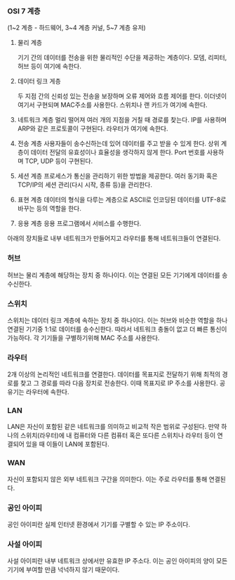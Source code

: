 

### OSI 7 계층
(1~2 계층 - 하드웨어, 3~4 계층 커널, 5~7 계층 유저)

1. 물리 계층

   기기 간의 데이터를 전송을 위한 물리적인 수단을 제공하는 계층이다.
   모뎀, 리피터, 허브 등이 여기에 속한다.

2. 데이터 링크 게층

   두 지점 간의 신뢰성 있는 전송을 보장하며 오류 제어와 흐름 제어를 한다.
   이더넷이 여기서 구현되며 MAC주소를 사용한다.
   스위치나 랜 카드가 여기에 속한다.

3. 네트워크 계층
   멀리 떨어져 여러 개의 지점을 거칠 때 경로를 찾는다.
   IP를 사용하며 ARP와 같은 프로토콜이 구현된다.
   라우터가 여기에 속한다.

4. 전송 계층
   사용자들이 송수신하는데 있어 데이터를 주고 받을 수 있게 한다.
   상위 계층이 데이터  전달의 유효성이나 효율성을 생각하지 않게 한다. 
   Port 번호를 사용하며 TCP, UDP 등이 구현된다.

5. 세션 계층
   프로세스가 통신을 관리하기 위한 방법을 제공한다.
   여러 동기화 혹은 TCP/IP의 세션 관리(다시 시작, 종류 등)을 관리한다.

6. 표현 계층
   데이터의 형식을 다루는 계층으로 ASCII로 인코딩된 데이터를 UTF-8로 바꾸는 등의 역할을 한다.

7. 응용 계층
   응용 프로그램에서 서비스를 수행한다.



아래의 장치들로 내부 네트워크가 만들어지고 라우터를 통해 네트워크들이 연결된다.

### 허브

허브는 물리 계층에 해당하는 장치 중 하나이다. 이는 연결된 모든 기기에게 데이터를 송수신한다.

### 스위치

스위치는 데이터 링크 계층에 속하는 장치 중 하나이다. 이는 허브와 비슷한 역할을 하나 연결된 기기중 1:1로 데이터를 송수신한다. 따라서 네트워크 충돌이 없고 더 빠른 통신이 가능하다. 각 기기들을 구별하기위해 MAC 주소를 사용한다.

### 라우터

2개 이상의 논리적인 네트워크를 연결한다. 데이터를 목표지로 전달하기 위해 최적의 경로를 찾고 그 경로를 따라 다음 장치로 전송한다. 이때 목표지로 IP 주소를 사용한다. 공유기는 라우터에 속한다.



### LAN

LAN은 자신이 포함된 같은 네트워크를 의미하고 비교적 작은 범위로 구성된다.
만약 하나의 스위치(라우터)에 내 컴퓨터와 다른 컴퓨터 혹은 또다른 스위치나 라우터 등이 연결되어 있을 때 이들이 LAN에 포함된다.

### WAN

자신이 포함되지 않은 외부 네트워크 구간을 의미한다. 이는 주로 라우터를 통해 연결된다.



### 공인 아이피

공인 아이피란 실제 인터넷 환경에서 기기를 구별할 수 있는 IP 주소이다.

### 사설 아이피

사설 아이피란 내부 네트워크 상에서만 유효한 IP 주소다. 이는 공인 아이피의 양이 모든 기기에 부여할 만큼 넉넉하지 않기 때문이다.